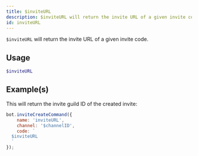 ```yaml
---
title: $inviteURL
description: $inviteURL will return the invite URL of a given invite code.
id: inviteURL
---
```


`$inviteURL` will return the invite URL of a given invite code.

## Usage

```php
$inviteURL
```

## Example(s)

This will return the invite guild ID of the created invite:

```javascript
bot.inviteCreateCommand({
    name: 'inviteURL',
    channel: '$channelID',
    code: `
  $inviteURL
  `
});
```
